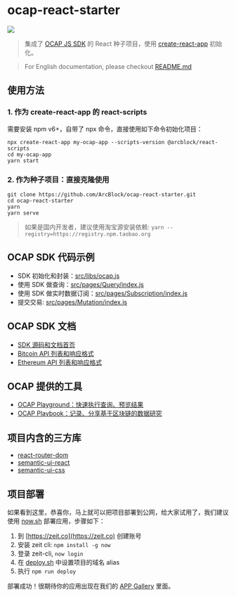 # ocap-react-starter

![](https://img.shields.io/badge/powered%20by-arcblock-brightgreen.svg)

> 集成了 [OCAP JS SDK](https://github.com/ArcBlock/ocap-javascript-sdk/tree/master/packages/ocap-js) 的 React 种子项目，使用 [create-react-app](https://github.com/facebook/create-react-app) 初始化。

> For English documentation, please checkout [README.md](./README.md)

## 使用方法

### 1. 作为 create-react-app 的 react-scripts

需要安装 npm v6+，自带了 npx 命令，直接使用如下命令初始化项目：

```shell
npx create-react-app my-ocap-app --scripts-version @arcblock/react-scripts
cd my-ocap-app
yarn start
```

### 2. 作为种子项目：直接克隆使用

```shell
git clone https://github.com/ArcBlock/ocap-react-starter.git
cd ocap-react-starter
yarn
yarn serve
```

> 如果是国内开发者，建议使用淘宝源安装依赖: `yarn --registry=https://registry.npm.taobao.org`

## OCAP SDK 代码示例

- SDK 初始化和封装：[src/libs/ocap.js](./src/libs/ocap.js)
- 使用 SDK 做查询：[src/pages/Query/index.js](./src/pages/Query/index.js)
- 使用 SDK 做实时数据订阅：[src/pages/Subscription/index.js](./src/pages/Subscription/index.js)
- 提交交易: [src/pages/Mutation/index.js](./src/pages/Mutation/index.js)

## OCAP SDK 文档

- [SDK 源码和文档首页](https://github.com/ArcBlock/ocap-javascript-sdk/tree/master/packages/ocap-js)
- [Bitcoin API 列表和响应格式](https://github.com/ArcBlock/ocap-javascript-sdk/blob/master/packages/ocap-js/docs/btc.md)
- [Ethereum API 列表和响应格式](https://github.com/ArcBlock/ocap-javascript-sdk/blob/master/packages/ocap-js/docs/eth.md)

## OCAP 提供的工具

- [OCAP Playground：快速执行查询、预览结果](https://ocap.arcblock.io)
- [OCAP Playbook：记录、分享基于区块链的数据研究](https://ocap.arcblock.io)

## 项目内含的三方库

- [react-router-dom](https://github.com/ReactTraining/react-router/tree/master/packages/react-router-dom)
- [semantic-ui-react](https://github.com/oblador/react-native-vector-https://react.semantic-ui.com/icons)
- [semantic-ui-css](https://github.com/Semantic-Org/Semantic-UI-CSS)

## 项目部署

如果看到这里，恭喜你，马上就可以把项目部署到公网，给大家试用了，我们建议使用 [now.sh](http://zeit.now/) 部署应用，步骤如下：

1. 到 [https://zeit.co](https://zeit.co) 创建账号
1. 安装 zeit cli: `npm install -g now`
1. 登录 zeit-cli, `now login`
1. 在 [deploy.sh](./deploy.sh) 中设置项目的域名 alias
1. 执行 `npm run deploy`

部署成功！很期待你的应用出现在我们的 [APP Gallery](https://hack.arcblock.io/app-gallery/) 里面。
